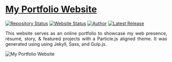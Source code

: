 # <a href="https://Zelalem-Woleli.github.io" target="_blank">My Portfolio Website</a>

[![Repository Status](https://img.shields.io/badge/Repository%20Status-Maintained-dark%20green.svg)](https://github.com/AVS1508/My-Alternate-Portfolio-Website/)
[![Website Status](https://img.shields.io/badge/Website%20Status-Online-green)](https://people.umass.edu/avsingh)
[![Author](https://img.shields.io/badge/Author-Zelalem%20Yeneneh%20Woleli-blue.svg)](https://www.linkedin.com/in/zelalem-woleli/)
[![Latest Release](https://img.shields.io/badge/Latest%20Release-13%20June%202021-yellow.svg)](https://github.com/AVS1508/My-Alternate-Portfolio-Website/commit/master)

 <p align="justify">This website serves as an online portfolio to showcase my web presence, résumé, story, & featured projects with a Particle.js aligned theme. It was generated using using Jekyll, Sass, and Gulp.js.</p>

<!-- ![My Portfolio Website](https://raw.githubusercontent.com/AVS1508/My-Alternate-Portfolio-Website/master/My-Alternate-Portfolio-Website.jpg) -->

<!-- ![My Portfolio Website](https://raw.githubusercontent.com/AVS1508/My-Alternate-Portfolio-Website/master/screen.jpg) -->

![My Portfolio Website](https://github.com/Zelalem-Woleli/Zelalem-Woleli.github.io/screen.jpg)

